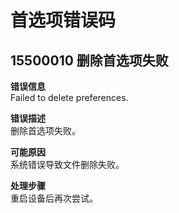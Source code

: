 # 首选项错误码

## 15500010 删除首选项失败
**错误信息**<br>
Failed to delete preferences.

**错误描述**<br>
删除首选项失败。

**可能原因**<br>
系统错误导致文件删除失败。

**处理步骤**<br>
重启设备后再次尝试。